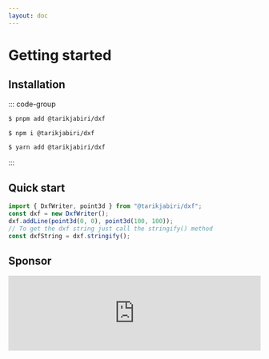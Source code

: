 ```yaml
---
layout: doc
---
```


# Getting started

## Installation

::: code-group

```sh [pnpm]
$ pnpm add @tarikjabiri/dxf
```

```sh [npm]
$ npm i @tarikjabiri/dxf
```

```sh [yarn]
$ yarn add @tarikjabiri/dxf
```

:::

## Quick start

```js
import { DxfWriter, point3d } from "@tarikjabiri/dxf";
const dxf = new DxfWriter();
dxf.addLine(point3d(0, 0), point3d(100, 100));
// To get the dxf string just call the stringify() method
const dxfString = dxf.stringify();
```
## Sponsor

<iframe src="https://github.com/sponsors/dxfjs/card" title="Sponsor dxfjs" style="border: 0; width: 100%"></iframe>

